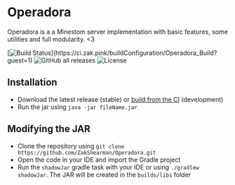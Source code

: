 # Operadora

Operadora is a a Minestom server implementation with basic features, some utilities and full modularity. <3

[![Build Status](https://ci.zak.pink/app/rest/builds/buildType:(id:Operadora_Build)/statusIcon)](https://ci.zak.pink/buildConfiguration/Operadora_Build?guest=1)
![GitHub all releases](https://img.shields.io/github/downloads/ZakShearman/Operadora/total)
![License](https://img.shields.io/github/license/ZakShearman/mc-tower-defence)


## Installation

  - Download the latest release (stable) or [build from the CI](https://ci.zak.pink/buildConfiguration/Operadora_Build) (development)
  - Run the jar using `java -jar fileName.jar`
  
## Modifying the JAR

  - Clone the repository using `git clone https://github.com/ZakShearman/Operadora.git`
  - Open the code in your IDE and import the Gradle project
  - Run the `shadowJar` gradle task with your IDE or using `./gradlew shadowJar`. The JAR will be created in the `builds/libs` folder
